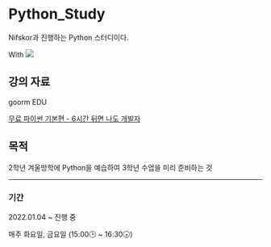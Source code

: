 # Python_Study
Nifskor과 진행하는 Python 스터디이다.

With <a href="https://thelight0804.notion.site/Python-fd5843dd0b294da8b823fc85a124b02b" target="Notion"><img src="https://img.shields.io/badge/Notion-000000?style=flat-square&logo=Notion&logoColor=white"/></a>


## 강의 자료
goorm EDU

[무료 파이썬 기본편 - 6시간 뒤면 나도 개발자](https://edu.goorm.io/learn/lecture/19917/%EB%AC%B4%EB%A3%8C-%ED%8C%8C%EC%9D%B4%EC%8D%AC-%EA%B8%B0%EB%B3%B8%ED%8E%B8-6%EC%8B%9C%EA%B0%84-%EB%92%A4%EB%A9%B4-%EB%82%98%EB%8F%84-%EA%B0%9C%EB%B0%9C%EC%9E%90)

## 목적
2학년 겨울방학에 Python을 예습하여 3학년 수업을 미리 준비하는 것

------------

### 기간
2022.01.04 ~ 진행 중

매주 화요일, 금요일 (15:00🕒 ~ 16:30🕟)
